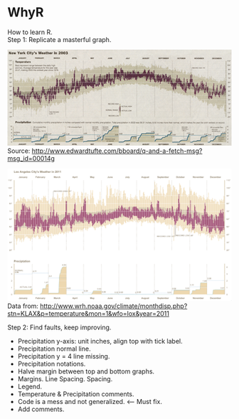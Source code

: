 # WhyR
How to learn R.  
Step 1: Replicate a masterful graph. 


![New York City Weather in 2003 - Source: New York Time January 4, 2004](https://github.com/0Celestine/WhyR/blob/master/images/New%20York%20City's%20Weather%20in%202003%20-%20NYT.jpg)  
Source: http://www.edwardtufte.com/bboard/q-and-a-fetch-msg?msg_id=00014g

![Los Angeles Weather in 2011](https://github.com/0Celestine/WhyR/blob/master/images/Los%20Angeles%202011%20Weather.png)  
Data from: http://www.wrh.noaa.gov/climate/monthdisp.php?stn=KLAX&p=temperature&mon=1&wfo=lox&year=2011

Step 2: Find faults, keep improving. 
* Precipitation y-axis: unit inches, align top with tick label.
* Precipitation normal line. 
* Precipitation y = 4 line missing. 
* Precipitation notations.
* Halve margin between top and bottom graphs.
* Margins. Line Spacing. Spacing.
* Legend.
* Temperature & Precipitation comments.
* Code is a mess and not generalized. <-- Must fix. 
* Add comments.



